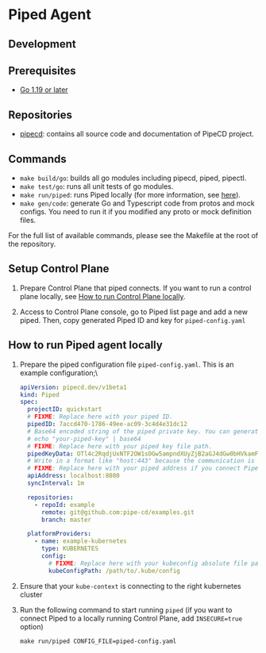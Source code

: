 # Piped Agent

## Development

## Prerequisites

- [Go 1.19 or later](https://go.dev/)

## Repositories

- [pipecd](https://github.com/pipe-cd/pipecd): contains all source code and documentation of PipeCD project.

## Commands

- `make build/go`: builds all go modules including pipecd, piped, pipectl.
- `make test/go`: runs all unit tests of go modules.
- `make run/piped`: runs Piped locally (for more information, see [here](#how-to-run-piped-agent-locally)).
- `make gen/code`: generate Go and Typescript code from protos and mock configs. You need to run it if you modified any proto or mock definition files.

For the full list of available commands, please see the Makefile at the root of the repository.

## Setup Control Plane

1. Prepare Control Plane that piped connects. If you want to run a control plane locally, see [How to run Control Plane locally](https://github.com/pipe-cd/pipecd/tree/master/cmd/pipecd#how-to-run-control-plane-locally).

2. Access to Control Plane console, go to Piped list page and add a new piped. Then, copy generated Piped ID and key for `piped-config.yaml`

## How to run Piped agent locally

1. Prepare the piped configuration file `piped-config.yaml`. This is an example configuration;\

   ```yaml
   apiVersion: pipecd.dev/v1beta1
   kind: Piped
   spec:
     projectID: quickstart
     # FIXME: Replace here with your piped ID.
     pipedID: 7accd470-1786-49ee-ac09-3c4d4e31dc12
     # Base64 encoded string of the piped private key. You can generate it by the following command.
     # echo "your-piped-key" | base64
     # FIXME: Replace here with your piped key file path.
     pipedKeyData: OTl4c2RqdjUxNTF2OW1sOGw5ampndXUyZjB2aGJ4dGw0bHVkamF4Mmc3a3l1enFqY20K
     # Write in a format like "host:443" because the communication is done via gRPC.
     # FIXME: Replace here with your piped address if you connect Piped to a control plane that does not run locally.
     apiAddress: localhost:8080
     syncInterval: 1m

     repositories:
       - repoId: example
         remote: git@github.com:pipe-cd/examples.git
         branch: master

     platformProviders:
       - name: example-kubernetes
         type: KUBERNETES
         config:
           # FIXME: Replace here with your kubeconfig absolute file path.
           kubeConfigPath: /path/to/.kube/config
   ```

2. Ensure that your `kube-context` is connecting to the right kubernetes cluster

3. Run the following command to start running `piped` (if you want to connect Piped to a locally running Control Plane, add `INSECURE=true` option)

   ```console
   make run/piped CONFIG_FILE=piped-config.yaml
   ```
